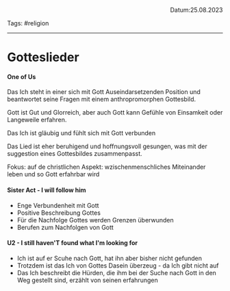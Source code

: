 <p align="right">Datum:25.08.2023</p>

Tags: #religion 

---

# Gotteslieder
#### One of Us
Das Ich steht in einer sich mit Gott
Auseindarsetzenden Position 
und beantwortet seine Fragen 
mit einem anthropromorphen Gottesbild.

Gott ist Gut und Glorreich, aber auch Gott
kann Gefühle von Einsamkeit oder Langeweile
erfahren. 

Das Ich ist gläubig und fühlt sich
mit Gott verbunden

Das Lied ist eher beruhigend und hoffnungsvoll gesungen, was mit der suggestion eines Gottesbildes zusammenpasst.

Fokus: auf de christlichen Aspekt: wzischenmenschliches Miteinander leben und so Gott erfahrbar wird

#### Sister Act - I will follow him
- Enge Verbundenheit mit Gott
- Positive Beschreibung Gottes
- Für die Nachfolge Gottes werden Grenzen überwunden
- Berufen zum Nachfolgen von Gott


#### U2 - I still haven'T found what I'm looking for
-  Ich ist auf er Scuhe nach Gott, hat ihn aber bisher nicht gefunden
- Trotzdem ist das Ich von Gottes Dasein überzeug - da Ich gibt nicht auf
- Das Ich beschreibt die Hürden, die ihm bei der Suche nach Gott in den Weg gestellt sind, erzählt von seinen erfahrungen 